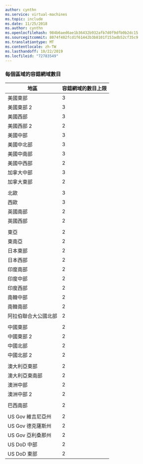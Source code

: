 ```yaml
---
author: cynthn
ms.service: virtual-machines
ms.topic: include
ms.date: 11/25/2018
ms.author: cynthn
ms.openlocfilehash: 984b6aed6ae1b36432b932afb7d0f9dfb0b2dc15
ms.sourcegitcommit: 8074f482fcd1f61442b3b8101f153adb52cf35c9
ms.translationtype: MT
ms.contentlocale: zh-TW
ms.lasthandoff: 10/22/2019
ms.locfileid: "72783549"
---
```

### <a name="number-of-fault-domains-per-region"></a>每個區域的容錯網域數目

| 地區              | 容錯網域的數目上限  |
|---------------------|-------------------------|
| 美國東部             | 3                       |
| 美國東部 2           | 3                       |
| 美國西部             | 3                       |
| 美國西部 2           | 2                       |
| 美國中部          | 3                       |
| 美國中北部    | 3                       |
| 美國中南部    | 3                       |
| 美國中西部     | 2                       |
| 加拿大中部      | 3                       |
| 加拿大東部         | 2                       |
|                     |                         |
| 北歐        | 3                       |
| 西歐         | 3                       |
| 英國南部            | 2                       |
| 英國西部             | 2                       |
|                     |                         |
| 東亞           | 2                       |
| 東南亞     | 2                       |
| 日本東部          | 2                       |
| 日本西部          | 2                       |
| 印度南部         | 2                       |
| 印度中部       | 2                       |
| 印度西部          | 2                       |
| 南韓中部       | 2                       |
| 南韓南部         | 2                       |
| 阿拉伯聯合大公國北部           | 2                       |
|                     |                         |
| 中國東部          | 2                       |
| 中國東部 2        | 2                       |
| 中國北部         | 2                       |
| 中國北部 2       | 2                       |
|                     |                         |
| 澳大利亞東部      | 2                       |
| 澳大利亞東南部 | 2                       |
| 澳洲中部   | 2                       |
| 澳洲中部 2 | 2                       |
|                     |                         |
| 巴西南部        | 2                       |
|                     |                         |
| US Gov 維吉尼亞州     | 2                       |
| US Gov 德克薩斯州        | 2                       |
| US Gov 亞利桑那州      | 2                       |
| US DoD 中部      | 2                       |
| US DoD 東部         | 2                       |
